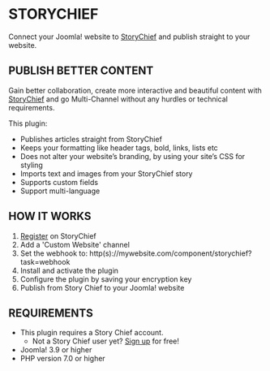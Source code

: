 # STORYCHIEF
Connect your Joomla! website to [StoryChief](https://storychief.io/) and publish straight to your website.

## PUBLISH BETTER CONTENT
Gain better collaboration, create more interactive and beautiful content with [StoryChief](https://storychief.io/) and go Multi-Channel without any hurdles or technical requirements.

This plugin:

- Publishes articles straight from StoryChief
- Keeps your formatting like header tags, bold, links, lists etc
- Does not alter your website’s branding, by using your site’s CSS for styling
- Imports text and images from your StoryChief story
- Supports custom fields
- Support multi-language

## HOW IT WORKS
1. [Register](https://app.storychief.io/register) on StoryChief
2. Add a 'Custom Website' channel
3. Set the webhook to: http(s)://mywebsite.com/component/storychief?task=webhook
4. Install and activate the plugin
5. Configure the plugin by saving your encryption key
6. Publish from Story Chief to your Joomla! website

## REQUIREMENTS
- This plugin requires a Story Chief account.
    - Not a Story Chief user yet? [Sign up](https://app.storychief.io/register) for free!
- Joomla! 3.9 or higher
- PHP version 7.0 or higher